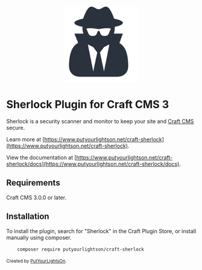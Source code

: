<p align="center"><img width="200" src="src/icon.svg"></p>

# Sherlock Plugin for Craft CMS 3

Sherlock is a security scanner and monitor to keep your site and [Craft CMS](https://craftcms.com/) secure.

Learn more at [https://www.putyourlightson.net/craft-sherlock](https://www.putyourlightson.net/craft-sherlock).

View the documentation at [https://www.putyourlightson.net/craft-sherlock/docs](https://www.putyourlightson.net/craft-sherlock/docs).
  
## Requirements

Craft CMS 3.0.0 or later.

## Installation

To install the plugin, search for "Sherlock" in the Craft Plugin Store, or install manually using composer.

        composer require putyourlightson/craft-sherlock

<small>Created by [PutYourLightsOn](https://www.putyourlightson.net/).</small>
